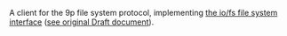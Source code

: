 A client for the 9p file system protocol, implementing [the io/fs file system interface](https://pkg.go.dev/io/fs)
([see original Draft document](https://go.googlesource.com/proposal/+/master/design/draft-iofs.md)).
